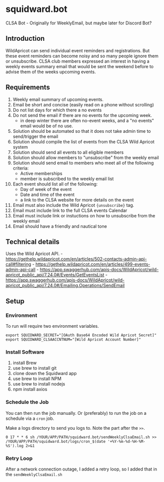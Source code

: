 # squidward.bot
CLSA Bot - Originally for WeeklyEmail, but maybe later for Discord Bot?

## Introduction
WildApricot can send individual event reminders and registrations. But these event reminders can become noisy and so many people ignore them or unsubscribe. CLSA club members expressed an interest in having a weekly events summary email that would be sent the weekend before to advise them of the weeks upcoming events.

## Requirements
1. Weekly email summary of upcoming events.
2. Email be short and concise (easily read on a phone without scrolling)
3. Do not list days for which there a no events
4. Do not send the email if there are no events for the upcoming week.
     - in deep winter there are often no-event weeks, and a "no events" email would be of no use.
5. Solution should be automated so that it does not take admin time to send/trigger the email
6. Solution should compile the list of events from the CLSA Wild Apricot system
7. Solution should send all events to all eligible members
8. Solution should allow members to "unsubscribe" from the weekly email
9. Solution should send email to members who meet all of the following criteria:
     - Active memberships
     - member is subscribed to the weekly email list
10. Each event should list all of the following:
     - Day of week of the event
     - Date and time of the event
     - a link to the CLSA website for more details on the event
11. Email must also include the Wild Apricot `{unsubscribe}` tag.
12. Email must include link to the full CLSA events Calendar
13. Email must include link or instuctions on how to unsubscribe from the weekly email
14. Email should have a friendly and nautical tone

## Technical details
Uses the Wild Apricot API.
     - https://gethelp.wildapricot.com/en/articles/502-contacts-admin-api-call#filtering
     - https://gethelp.wildapricot.com/en/articles/499-events-admin-api-call
     - https://app.swaggerhub.com/apis-docs/WildApricot/wild-apricot_public_api/7.24.0#/Events/GetEventsList
     - https://app.swaggerhub.com/apis-docs/WildApricot/wild-apricot_public_api/7.24.0#/Emailing.Operations/SendEmail

## Setup

### Environment
To run will require two environment variables.
```shell
export SQUIDWARD_SECRET="[OAuth Base64 Encoded Wild Apricot Secret]"
export SQUIDWARD_CLSAACCNTNUM="[Wild Apricot Account Number]"
```

### Install Software
1. install Brew
2. use brew to install git
3. clone down the Squidward app
4. use brew to install NPM
5. use brew to install nodejs
6. npm install axios

### Schedule the Job
You can then run the job manually.
Or (preferably) to run the job on a schedule via a `cron` job.

Make a logs directory to send you logs to. Note the part after the `>>`.

```shell
0 17 * * 6 sh /YOUR/APP/PATH/squidward.bot/sendWeeklyClsaEmail.sh >> /YOUR/APP/PATH/squidward.bot/logs/cron_$(date '+%Y-%m-%d-%H-%M-%S').log 2>&1
```

### Retry Loop
After a network connection outage, I added a retry loop, so I added that in the `sendWeeklyClsaEmail.sh`